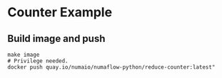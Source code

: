 # Counter Example

## Build image and push

```shell
make image
# Privilege needed.
docker push quay.io/numaio/numaflow-python/reduce-counter:latest"
```

